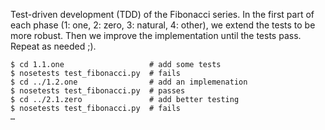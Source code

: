 Test-driven development (TDD) of the Fibonacci series.  In the first
part of each phase (1: one, 2: zero, 3: natural, 4: other), we extend
the tests to be more robust.  Then we improve the implementation until
the tests pass.  Repeat as needed ;).

    $ cd 1.1.one                   # add some tests
    $ nosetests test_fibonacci.py  # fails
    $ cd ../1.2.one                # add an implemenation
    $ nosetests test_fibonacci.py  # passes
    $ cd ../2.1.zero               # add better testing
    $ nosetests test_fibonacci.py  # fails
    …
